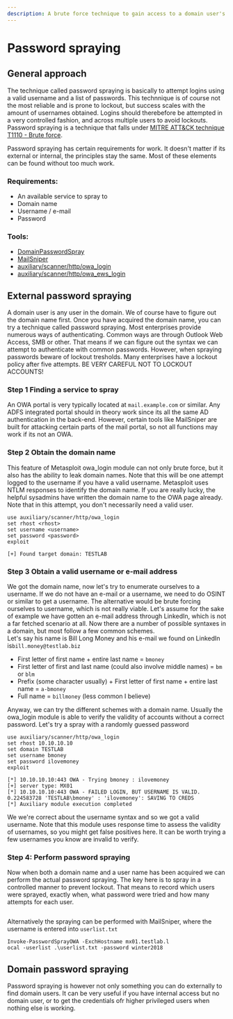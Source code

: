 ```yaml
---
description: A brute force technique to gain access to a domain user's credentials
---
```


# Password spraying

## General approach

The technique called password spraying is basically to attempt logins using a valid username and a list of passwords. This technnique is of course not the most reliable and is prone to lockout, but success scales with the amount of usernames obtained. Logins should therebefore be attempted in a very controlled fashion, and across multiple users to avoid lockouts. Password spraying is a technique that falls under [MITRE ATT&CK technique T1110 - Brute force](https://attack.mitre.org/wiki/Technique/T1110).

Password spraying has certain requirements for work. It doesn't matter if its external or internal, the principles stay the same. Most of these elements can be found without too much work.

### **Requirements:**

* An available service to spray to
* Domain name
* Username / e-mail
* Password

### **Tools:**

* [DomainPasswordSpray](https://github.com/dafthack/DomainPasswordSpray)
* [MailSniper](https://github.com/dafthack/MailSniper)
* [auxiliary/scanner/http/owa\_login](https://www.rapid7.com/db/modules/auxiliary/scanner/http/owa_login)
* [auxiliary/scanner/http/owa\_ews\_login](https://www.rapid7.com/db/modules/auxiliary/scanner/http/owa_ews_login)

## External password spraying

A domain user is any user in the domain. We of course have to figure out the domain name first. Once you have acquired the domain name, you can try a technique called password spraying. Most enterprises provide numerous ways of authenticating. Common ways are through Outlook Web Access, SMB or other. That means if we can figure out the syntax we can attempt to authenticate with common passwords. However, when spraying passwords beware of lockout tresholds. Many enterprises have a lockout policy after five attempts. BE VERY CAREFUL NOT TO LOCKOUT ACCOUNTS!

### **Step 1 Finding a service to spray**

An OWA portal is very typically located at `mail.example.com` or similar. Any ADFS integrated portal should in theory work since its all the same AD authentication in the back-end. However, certain tools like MailSniper are built for attacking certain parts of the mail portal, so not all functions may work if its not an OWA.

### **Step 2 Obtain the domain name**

This feature of Metasploit owa\_login module can not only brute force, but it also has the ability to leak domain names. Note that this will be one attempt logged to the username if you have a valid username. Metasploit uses NTLM responses to identify the domain name. If you are really lucky, the helpful sysadmins have written the domain name to the OWA page already. Note that in this attempt, you don't necessarily need a valid user.

```text
use auxiliary/scanner/http/owa_login
set rhost <rhost>
set username <username>
set password <password>
exploit

[+] Found target domain: TESTLAB
```

### **Step 3 Obtain a valid username or e-mail address**

We got the domain name, now let's try to enumerate ourselves to a username. If we do not have an e-mail or a username, we need to do OSINT or similar to get a username. The alternative would be brute forcing ourselves to  username, which is not really viable. Let's assume for the sake of example we have gotten an e-mail address through LinkedIn, which is not a far fetched scenario at all. Now there are a number of possible syntaxes in a domain, but most follow a few common schemes.  
Let's say his name is Bill Long Money and his e-mail we found on LinkedIn is`bill.money@testlab.biz`  
- First letter of first name + entire last name = `bmoney`  
- First letter of first and last name \(could also involve middle names\) = `bm`  or  `blm`  
- Prefix \(some character usually\) + First letter of first name + entire last name =  `a-bmoney`  
- Full name = `billmoney` \(less common I believe\)

Anyway, we can try the different schemes with a domain name. Usually the owa\_login module is able to verify the validity of accounts without a correct password.  Let's try a spray with a randomly guessed password

```text
use auxiliary/scanner/http/owa_login
set rhost 10.10.10.10
set domain TESTLAB
set username bmoney
set password ilovemoney
exploit

[*] 10.10.10.10:443 OWA - Trying bmoney : ilovemoney
[+] server type: MX01
[*] 10.10.10.10:443 OWA - FAILED LOGIN, BUT USERNAME IS VALID. 0.224583728 'TESTLAB\bmoney' : 'ilovemoney': SAVING TO CREDS
[*] Auxiliary module execution completed
```

We we're correct about the username syntax and so we got a valid username. Note that this module uses response time to assess the validity of usernames, so you might get false positives here. It can be worth trying a few usernames you know are invalid to verify.

### Step 4: Perform password spraying

Now when both a domain name and a user name has been acquired we can perform the actual password spraying. The key here is to spray in a controlled manner to prevent lockout. That means to record which users were sprayed, exactly when, what password were tried and how many attempts for each user.

```text

```

Alternatively the spraying can be performed with MailSniper, where the username is entered into `userlist.txt`

```text
Invoke-PasswordSprayOWA -ExchHostname mx01.testlab.l
ocal -userlist .\userlist.txt -password winter2018
```

## Domain password spraying

Password spraying is however not only something you can do externally to find domain users. It can be very useful if you have internal access but no domain user, or to get the credentials ofr higher privileged users when nothing else is working.


